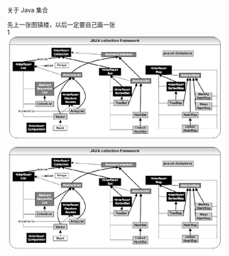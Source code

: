 关于 Java 集合

先上一张图镇楼，以后一定要自己画一张  
1  
![java-collections-framework](collections\img\java-collections-framework.jpg)

![](/collections/img/java-collections-framework.jpg)

